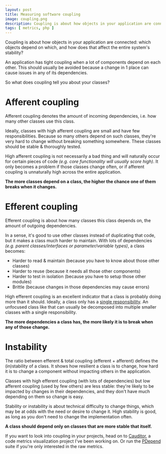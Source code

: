 ```yaml
---
layout: post
title: Measuring software coupling
image: coupling.png
description: Coupling is about how objects in your application are connected. Which objects depend on which, and how does that affect the entire system's stability?
tags: [ metrics, php ]
---
```


Coupling is about how objects in your application are connected: which objects
depend on which, and how does that affect the entire system's stability?

An application has tight coupling when a lot of components depend on each other.
This should usually be avoided because a change in 1 place can cause issues in
any of its dependencies.

So what does coupling tell you about your classes?

<!-- more -->


# Afferent coupling

Afferent coupling denotes the amount of incoming dependencies, i.e. how many
other classes use this class.

Ideally, classes with high afferent coupling are small and have few
responsibilities. Because so many others depend on such classes, they're very
hard to change without breaking something somewhere. These classes should be
stable & thoroughly tested.

High afferent coupling is not necessarily a bad thing and will naturally occur
for certain pieces of code *(e.g. core functionality will usually score high)*.
It only becomes a problem if those classes change often, or if afferent coupling
is unnaturally high across the entire application.

**The more classes depend on a class, the higher the chance one of them breaks
when it changes.**


# Efferent coupling

Efferent coupling is about how many classes this class depends on, the amount of
outgoing dependencies.

In a sense, it's good to use other classes instead of duplicating that code, but
it makes a class much harder to maintain. With lots of dependencies *(e.g.
parent classes/interfaces or parameter/variable types)*, a class becomes:

* Harder to read & maintain (because you have to know about those other classes)
* Harder to reuse (because it needs all those other components)
* Harder to test in isolation (because you have to setup those other modules)
* Brittle (because changes in those dependencies may cause errors)

High efferent coupling is an excellent indicator that a class is probably doing
more than it should. Ideally, a class only has a [single responsibility](https://nl.wikipedia.org/wiki/SOLID).
An unfocused class like that can usually be decomposed into multiple smaller
classes with a single responsibility.

**The more dependencies a class has, the more likely it is to break when any of
those change.**


# Instability

The ratio between efferent & total coupling (efferent + afferent) defines the
(in)stability of a class. It shows how resilient a class is to change, how
hard it is to change a component without impacting others in the application.

Classes with high efferent coupling (with lots of dependencies) but low
afferent coupling (used by few others) are less stable: they're likely to be
impacted by changes in their dependencies, and they don't have much depending on
them so change is easy.

Stability or instability is about technical difficulty to change things, which
may be at odds with the need or desire to change it. High stability is good, as
long as you don't need to change the implementation often.

**A class should depend only on classes that are more stable that itself.**

If you want to look into coupling in your projects, head on to
[Cauditor](https://www.cauditor.org), a code metrics visualization project I've
been working on. Or run the [PDepend](https://pdepend.org) suite if you're only
interested in the raw metrics.
